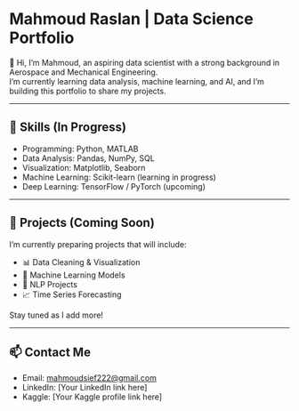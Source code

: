 # Mahmoud Raslan | Data Science Portfolio  

👋 Hi, I’m Mahmoud, an aspiring data scientist with a strong background in Aerospace and Mechanical Engineering.  
I’m currently learning data analysis, machine learning, and AI, and I’m building this portfolio to share my projects.  

---

## 🚀 Skills (In Progress)
- Programming: Python, MATLAB
- Data Analysis: Pandas, NumPy, SQL
- Visualization: Matplotlib, Seaborn
- Machine Learning: Scikit-learn (learning in progress)
- Deep Learning: TensorFlow / PyTorch (upcoming)

---

## 📂 Projects (Coming Soon)
I’m currently preparing projects that will include:  
- 📊 Data Cleaning & Visualization  
- 🤖 Machine Learning Models  
- 📝 NLP Projects  
- 📈 Time Series Forecasting  

Stay tuned as I add more!

---

## 📫 Contact Me
- Email: mahmoudsief222@gmail.com  
- LinkedIn: [Your LinkedIn link here]  
- Kaggle: [Your Kaggle profile link here]  
